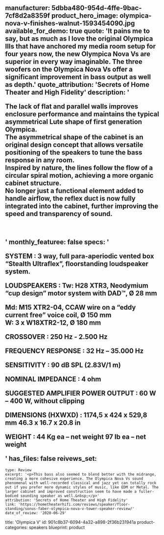 manufacturer: 5dbba480-954d-4ffe-9bac-7cf8d2a8359f
product_hero_image: olympica-nova-v-finishes-walnut-1593454090.jpg
available_for_demo: true
quote: 'It pains me to say, but as much as I love the original Olympica IIIs that have anchored my media room setup for four years now, the new Olympica Nova Vs are superior in every way imaginable. The three woofers on the Olympica Nova Vs offer a significant improvement in bass output as well as depth.'
quote_attribution: 'Secrets of Home Theater and High Fidelity'
description: '<p>The lack of flat and parallel walls improves enclosure performance and maintains the typical asymmetrical Lute shape of first generation Olympica.<br>The asymmetrical shape of the cabinet is an original design concept that allows versatile positioning of the speakers to tune the bass response in any room.<br>Inspired by nature, the lines follow the flow of a circular spiral motion, achieving a more organic cabinet structure.<br>No longer just a functional element added to handle airflow, the reflex duct is now fully integrated into the cabinet, further improving the speed and transparency of sound.</p><p><br></p>'
monthly_featuree: false
specs: '<p>SYSTEM : 3 way, full para-aperiodic vented box “Stealth Ultraflex”, floorstanding loudspeaker system.</p><p>LOUDSPEAKERS : Tw: H28 XTR3, Neodymium “cup design” motor system with DAD™, Ø 28 mm</p><p>Md: M15 XTR2-04, CCAW wire on a “eddy current free” voice coil, Ø 150 mm<br>W: 3 x W18XTR2-12, Ø 180 mm</p><p>CROSSOVER : 250 Hz - 2.500 Hz</p><p>FREQUENCY RESPONSE : 32 Hz – 35.000 Hz</p><p>SENSITIVITY : 90 dB SPL (2.83V/1 m)</p><p>NOMINAL IMPEDANCE : 4 ohm</p><p>SUGGESTED AMPLIFIER POWER OUTPUT : 60 W – 400 W, without clipping</p><p>DIMENSIONS (HXWXD) : 1174,5 x 424 x 529,8 mm 46.3 x 16.7 x 20.8 in</p><p>WEIGHT : 44 Kg ea – net weight 97 Ib ea – net weight</p>'
has_files: false
reivews_set:
  -
    type: Review
    excerpt: '<p>This bass also seemed to blend better with the midrange, creating a more cohesive experience. The Olympica Nova Vs sound phenomenal with well-recorded classical and jazz yet can totally rock out if you prefer more dynamic styles of music, like EDM or Metal. The larger cabinet and improved construction seem to have made a fuller-bodied sounding speaker as well.&nbsp;</p>'
    attribution: 'Secrets of Home Theater and High Fidelity'
    link: 'https://hometheaterhifi.com/reviews/speaker/floor-standing/sonus-faber-olympica-nova-v-tower-speaker-review/'
    date_of_review: '2020-06-29'
title: 'Olympica V'
id: 901c8b37-6094-4a32-a898-2f36b231941a
product-categories: speakers
blueprint: product
